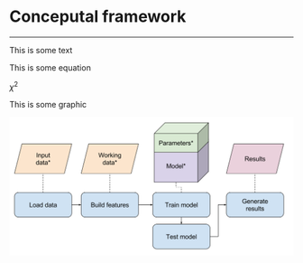 # Conceputal framework
***



This is some text



This is some equation

$\chi^2$



This is some graphic

![](/img/optimizable-parameters.svg)
